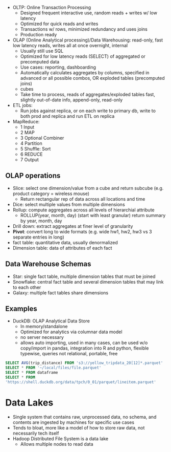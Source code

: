 - OLTP: Online Transaction Processing
	- Designed frequent interactive use, random reads + writes w/ low latency
	- Optimized for quick reads and writes
	- Transactions w/ rows, minimized redundancy and uses joins
	- Production ready
- OLAP (Online Analytical processing)/Data Warehousing: read-only, fast low latency reads, writes all at once overnight, internal
	- Usually still use SQL
	- Optimized for low latency reads (SELECT) of aggregated or precomputed data
	- Use cases: reporting, dashboarding
	- Automatically calculates aggregates by columns, specified in advanced or all possible combos, OR exploded tables (precomputed joins)
	- cubes
	- Take time to process, reads of aggregates/exploded tables fast, slightly out-of-date info, append-only, read-only
- ETL jobs:
	- Run jobs against replica, or on each write to primary db, write to both prod and replica and run ETL on replica
- MapReduce:
	- 	1 Input
	- 	2 MAP
	- 	3 Optional Combiner
	- 	4 Partition
	- 	5 Shuffle: Sort
	- 	6 REDUCE
	- 	7 Output
## OLAP operations
- Slice: select one dimension/value from a cube and return subcube (e.g. product category = wireless mouse)
	- Return rectangular rep of data across all locations and time
- Dice: select multiple values from multiple dimensions
- Rollup: compute aggregates across all levels of hierarchial attribute
	- ROLLUP(year, month, day) (start with least granular) return summary by year, month, day
- Drill down: extract aggregates at finer level of granularity
- **Pivot**: convert long to wide formats (e.g. wide hw1, hw2, hw3 vs 3 separate entries in long)
- fact table: quantitative data, usually denormalized
- Dimension table: data of attributes of each fact
## Data Warehouse Schemas
- Star: single fact table, multiple dimension tables that must be joined
- Snowflake: central fact table and several dimension tables that may link to each other
- Galaxy: multiple fact tables share dimensions 
## Examples
- DuckDB: OLAP Analytical Data Store 
	- In memory/standalone
	- Optimized for analytics via columnar data model
	- no server necessary
	- allows auto importing, used in many cases, can be used w/o copy/import in pandas, integration into R and python, flexible typewise, queries not relational, portable, free
```sql
SELECT AVG(trip_distance) FROM 's3://yellow_tripdata_20[12]*.parquet'
SELECT * FROM '~/local/files/file.parquet'
SELECT * FROM dataframe
SELECT * FROM
'https://shell.duckdb.org/data/tpch/0_01/parquet/lineitem.parquet'
```
# Data Lakes
- Single system that contains raw, unprocessed data, no schema, and contents are ingested by machines for specific use cases
- Tends to bloat, more like a model of how to store raw data, not necessarily tech itself
- Hadoop Distributed File System is a data lake
	- Allows multiple nodes to read data